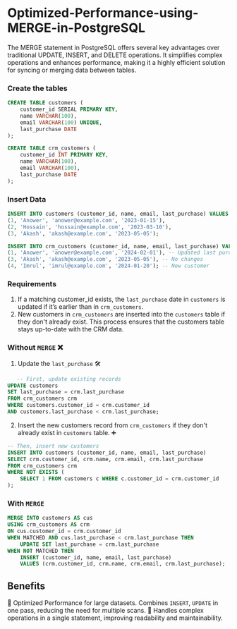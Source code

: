 # Optimized-Performance-using-MERGE-in-PostgreSQL 
The MERGE statement in PostgreSQL offers several key advantages over traditional UPDATE, INSERT, and DELETE operations. It simplifies complex operations and enhances performance, making it a highly efficient solution for syncing or merging data between tables.

### Create the tables 
```sql
CREATE TABLE customers (
    customer_id SERIAL PRIMARY KEY,
    name VARCHAR(100),
    email VARCHAR(100) UNIQUE,
    last_purchase DATE
);

CREATE TABLE crm_customers (
    customer_id INT PRIMARY KEY,
    name VARCHAR(100),
    email VARCHAR(100),
    last_purchase DATE
);
```

### Insert Data 
```sql
INSERT INTO customers (customer_id, name, email, last_purchase) VALUES
(1, 'Anower', 'anower@example.com', '2023-01-15'),
(2, 'Hossain', 'hossain@example.com', '2023-03-10'),
(3, 'Akash', 'akash@example.com', '2023-05-05');

INSERT INTO crm_customers (customer_id, name, email, last_purchase) VALUES
(1, 'Anower', 'anower@example.com', '2024-02-01'), -- Updated last purchase date
(3, 'Akash', 'akash@example.com', '2023-05-05'), -- No changes
(4, 'Imrul', 'imrul@example.com', '2024-01-20'); -- New customer

```

### Requirements 

1. If a matching customer_id exists, the `last_purchase` date in `customers` is updated if it’s earlier than in `crm_customers`.
2. New customers in `crm_customers` are inserted into the `customers` table if they don't already exist. This process ensures that the customers table stays up-to-date with the CRM data.


### Without `MERGE` ❌

1. Update the `last_purchase` 🛠️

```sql
   -- First, update existing records
UPDATE customers
SET last_purchase = crm.last_purchase
FROM crm_customers crm
WHERE customers.customer_id = crm.customer_id
AND customers.last_purchase < crm.last_purchase;
```

2. Insert the new customers record from `crm_customers` if they don't already exist in `customers` table. ➕

```sql
-- Then, insert new customers
INSERT INTO customers (customer_id, name, email, last_purchase)
SELECT crm.customer_id, crm.name, crm.email, crm.last_purchase
FROM crm_customers crm
WHERE NOT EXISTS (
    SELECT 1 FROM customers c WHERE c.customer_id = crm.customer_id
);
```

### With `MERGE` 

```sql
MERGE INTO customers AS cus
USING crm_customers AS crm
ON cus.customer_id = crm.customer_id
WHEN MATCHED AND cus.last_purchase < crm.last_purchase THEN
    UPDATE SET last_purchase = crm.last_purchase
WHEN NOT MATCHED THEN 
    INSERT (customer_id, name, email, last_purchase)
    VALUES (crm.customer_id, crm.name, crm.email, crm.last_purchase);
```

## Benefits 
🔹 Optimized Performance for large datasets. Combines `INSERT`, `UPDATE` in one pass, reducing the need for multiple scans.
🔹 Handles complex operations in a single statement, improving readability and maintainability.


